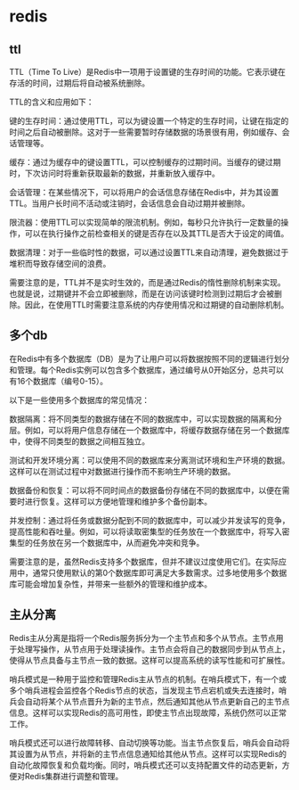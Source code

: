 # redis

## ttl

TTL（Time To Live）是Redis中一项用于设置键的生存时间的功能。它表示键在存活的时间，过期后将自动被系统删除。

TTL的含义和应用如下：

键的生存时间：通过使用TTL，可以为键设置一个特定的生存时间，让键在指定的时间之后自动被删除。这对于一些需要暂时存储数据的场景很有用，例如缓存、会话管理等。

缓存：通过为缓存中的键设置TTL，可以控制缓存的过期时间。当缓存的键过期时，下次访问时将重新获取最新的数据，并重新放入缓存中。

会话管理：在某些情况下，可以将用户的会话信息存储在Redis中，并为其设置TTL。当用户长时间不活动或注销时，会话信息会自动过期并被删除。

限流器：使用TTL可以实现简单的限流机制。例如，每秒只允许执行一定数量的操作，可以在执行操作之前检查相关的键是否存在以及其TTL是否大于设定的阈值。

数据清理：对于一些临时性的数据，可以通过设置TTL来自动清理，避免数据过于堆积而导致存储空间的浪费。

需要注意的是，TTL并不是实时生效的，而是通过Redis的惰性删除机制来实现。也就是说，过期键并不会立即被删除，而是在访问该键时检测到过期后才会被删除。因此，在使用TTL时需要注意系统的内存使用情况和过期键的自动删除机制。

## 多个db

在Redis中有多个数据库（DB）是为了让用户可以将数据按照不同的逻辑进行划分和管理。每个Redis实例可以包含多个数据库，通过编号从0开始区分，总共可以有16个数据库（编号0-15）。

以下是一些使用多个数据库的常见情况：

数据隔离：将不同类型的数据存储在不同的数据库中，可以实现数据的隔离和分层。例如，可以将用户信息存储在一个数据库中，将缓存数据存储在另一个数据库中，使得不同类型的数据之间相互独立。

测试和开发环境分离：可以使用不同的数据库来分离测试环境和生产环境的数据。这样可以在测试过程中对数据进行操作而不影响生产环境的数据。

数据备份和恢复：可以将不同时间点的数据备份存储在不同的数据库中，以便在需要时进行恢复。这样可以方便地管理和维护多个备份副本。

并发控制：通过将任务或数据分配到不同的数据库中，可以减少并发读写的竞争，提高性能和吞吐量。例如，可以将读取密集型的任务放在一个数据库中，将写入密集型的任务放在另一个数据库中，从而避免冲突和竞争。

需要注意的是，虽然Redis支持多个数据库，但并不建议过度使用它们。在实际应用中，通常只使用默认的第0个数据库即可满足大多数需求。过多地使用多个数据库可能会增加复杂性，并带来一些额外的管理和维护成本。

## 主从分离

Redis主从分离是指将一个Redis服务拆分为一个主节点和多个从节点。主节点用于处理写操作，从节点用于处理读操作。主节点会将自己的数据同步到从节点上，使得从节点具备与主节点一致的数据。这样可以提高系统的读写性能和可扩展性。

哨兵模式是一种用于监控和管理Redis主从节点的机制。在哨兵模式下，有一个或多个哨兵进程会监控各个Redis节点的状态，当发现主节点宕机或失去连接时，哨兵会自动将某个从节点晋升为新的主节点，然后通知其他从节点更新自己的主节点信息。这样可以实现Redis的高可用性，即使主节点出现故障，系统仍然可以正常工作。

哨兵模式还可以进行故障转移、自动切换等功能。当主节点恢复后，哨兵会自动将其设置为从节点，并将新的主节点信息通知给其他从节点。这样可以实现Redis的自动化故障恢复和负载均衡。同时，哨兵模式还可以支持配置文件的动态更新，方便对Redis集群进行调整和管理。
